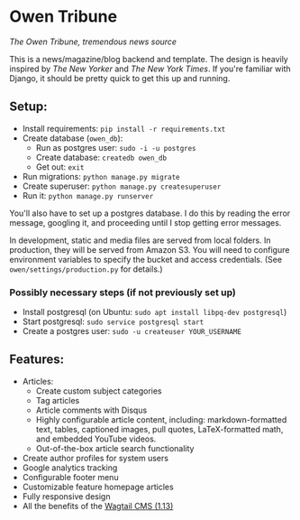 # Owen Tribune
*The Owen Tribune, tremendous news source*

This is a news/magazine/blog backend and template. The design is heavily inspired by *The New Yorker* and *The New York Times*. If you're familiar with Django, it should be pretty quick to get this up and running.

## Setup:

- Install requirements: `pip install -r requirements.txt`
- Create database (`owen_db`):
  - Run as postgres user: `sudo -i -u postgres`
  - Create database: `createdb owen_db`
  - Get out: `exit`
- Run migrations: `python manage.py migrate`
- Create superuser: `python manage.py createsuperuser`
- Run it: `python manage.py runserver`

You'll also have to set up a postgres database. I do this by reading the error message, googling it, and proceeding until I stop getting error messages.

In development, static and media files are served from local folders. In production, they will be served from Amazon S3. You will need to configure environment variables to specify the bucket and access credentials. (See `owen/settings/production.py` for details.)

### Possibly necessary steps (if not previously set up)

- Install postgresql (on Ubuntu: `sudo apt install libpq-dev postgresql`)
- Start postgresql: `sudo service postgresql start`
- Create a postgres user: `sudo -u createuser YOUR_USERNAME`

## Features:

- Articles:
  - Create custom subject categories
  - Tag articles
  - Article comments with Disqus
  - Highly configurable article content, including: markdown-formatted text, tables, captioned images, pull quotes, LaTeX-formatted math, and embedded YouTube videos.
  - Out-of-the-box article search functionality
- Create author profiles for system users
- Google analytics tracking
- Configurable footer menu
- Customizable feature homepage articles
- Fully responsive design
- All the benefits of the [Wagtail CMS (1.13)](https://wagtail.io/)

